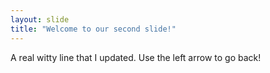 ```yaml
---
layout: slide
title: "Welcome to our second slide!"
---
```

A real witty line that I updated.
Use the left arrow to go back!
